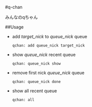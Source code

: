 #q-chan

みんなのqちゃん

##Usage

  * add _target_nick_ to _queue_nick_ queue

    `qchan: add queue_nick target_nick`
  * show _queue_nick_ recent queue

    `qchan: queue_nick show`
  * remove first nick _queue_nick_ queue

    `qchan: queue_nick done`
  * show all recent queue

    `qchan: all`
